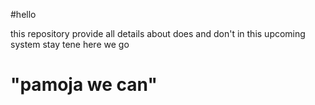 #hello

this repository provide all details about does and don't in this upcoming 
system stay tene here we go 
# "pamoja we can"
